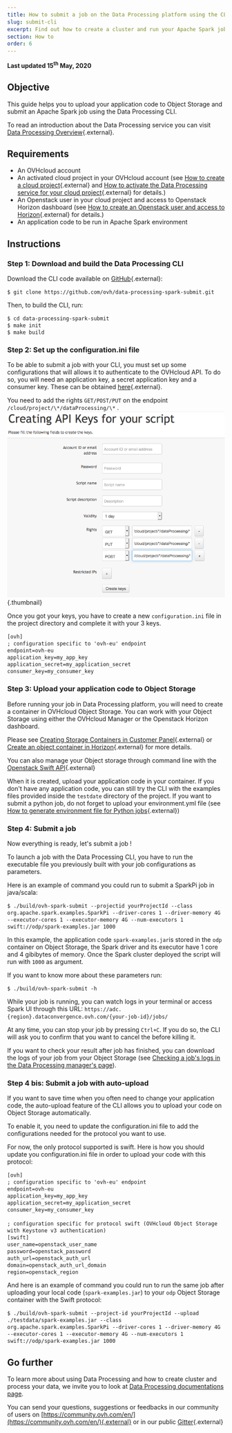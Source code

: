 ```yaml
---
title: How to submit a job on the Data Processing platform using the CLI
slug: submit-cli
excerpt: Find out how to create a cluster and run your Apache Spark job with Data Processing platform using the CLI
section: How to
order: 6
---
```


**Last updated 15<sup>th</sup> May, 2020**

## Objective
This guide helps you to upload your application code to Object Storage and submit an Apache Spark job using the Data Processing CLI.

To read an introduction about the Data Processing service you can visit [Data Processing Overview](../overview){.external}.

## Requirements
- An OVHcloud account
- An activated cloud project in your OVHcloud account (see [How to create a cloud project](../../public-cloud/getting_started_with_public_cloud_logging_in_and_creating_a_project){.external} and [How to activate the Data Processing service for your cloud project](../activation){.external} for details.)
- An Openstack user in your cloud project and access to Openstack Horizon dashboard (see [How to create an Openstack user and access to Horizon](../../public-cloud/configure_user_access_to_horizon/){.external} for details.)
- An application code to be run in Apache Spark environment

## Instructions

### Step 1: Download and build the Data Processing CLI
Download the CLI code available on [GitHub](https://github.com/ovh/data-processing-spark-submit){.external}:

```shell-session
$ git clone https://github.com/ovh/data-processing-spark-submit.git
```

Then, to build the CLI, run:
```shell-session
$ cd data-processing-spark-submit
$ make init
$ make build
```

### Step 2: Set up the configuration.ini file
To be able to submit a job with your CLI, you must set up some configurations that will allows it to authenticate to the OVHcloud API.
To do so, you will need an application key, a secret application key and a consumer key. These can be obtained [here]( https://eu.api.ovh.com/createToken/){.external}.

You need to add the rights ``GET/POST/PUT`` on the endpoint ``/cloud/project/\*/dataProcessing/\*`` .
![Creating API Keys for your script](images/keys.png){.thumbnail}

Once you got your keys, you have to create a new ``configuration.ini`` file in the project directory and complete it with your 3 keys.
```
[ovh]
; configuration specific to 'ovh-eu' endpoint
endpoint=ovh-eu
application_key=my_app_key
application_secret=my_application_secret
consumer_key=my_consumer_key
```
### Step 3: Upload your application code to Object Storage
Before running your job in Data Processing platform, you will need to create a container in OVHcloud Object Storage. 
You can work with your Object Storage using either the OVHcloud Manager or the Openstack Horizon dashboard.

Please see [Creating Storage Containers in Customer Panel](../../storage/pcs/create-container/){.external} or [Create an object container in Horizon](../../storage/create_an_object_container/){.external} for more details.

You can also manage your Object storage through command line with the [Openstack Swift API](https://docs.ovh.com/gb/en/public-cloud/getting_started_with_the_swift_api/){.external} 

When it is created, upload your application code in your container. If you don't have any application code, you can still try the CLI with the examples files provided inside the ``testdate`` directory of the project.
If you want to submit a python job, do not forget to upload your environment.yml file (see [How to generate environment file for Python jobs](../generate-environment){.external})

### Step 4: Submit a job
Now everything is ready, let's submit a job !

To launch a job with the Data Processing CLI, you have to run the executable file you previously built with your job configurations as parameters.

Here is an example of command you could run to submit a SparkPi job in java/scala:

```shell-session
$ ./build/ovh-spark-submit --projectid yourProjectId --class org.apache.spark.examples.SparkPi --driver-cores 1 --driver-memory 4G --executor-cores 1 --executor-memory 4G --num-executors 1 swift://odp/spark-examples.jar 1000
```

In this example, the application code ``spark-examples.jar``is stored in the ``odp`` container on Object Storage, the Spark driver and its executor have 1 core and 4 gibibytes of memory. Once the Spark cluster deployed the script will run with ``1000`` as argument.

If you want to know more about these parameters run:

```shell-session
$ ./build/ovh-spark-submit -h
```

While your job is running, you can watch logs in your terminal or access Spark UI through this URL: ``https://adc.{region}.dataconvergence.ovh.com/{your-job-id}/jobs/``

At any time, you can stop your job by pressing ``Ctrl+C``. If you do so, the CLI will ask you to confirm that you want to cancel the before killing it.

If you want to check your result after job has finished, you can download the logs of your job from your Object Storage (see [Checking a job's logs in the Data Processing manager's page](../check-logs)).

### Step 4 bis: Submit a job with auto-upload
If you want to save time when you often need to change your application code, the auto-upload feature of the CLI allows you to upload your code on Object Storage automatically.

To enable it, you need to update the configuration.ini file to add the configurations needed for the protocol you want to use.

For now, the only protocol supported is swift. Here is how you should update you configuration.ini file in order to upload your code with this protocol:

```
[ovh]
; configuration specific to 'ovh-eu' endpoint
endpoint=ovh-eu
application_key=my_app_key
application_secret=my_application_secret
consumer_key=my_consumer_key

; configuration specific for protocol swift (OVHcloud Object Storage with Keystone v3 authentication)
[swift]
user_name=openstack_user_name
password=openstack_password
auth_url=openstack_auth_url
domain=openstack_auth_url_domain
region=openstack_region
```

And here is an example of command you could run to run the same job after uploading your local code (``spark-examples.jar``) to your ``odp`` Object Storage container with the Swift protocol:

```shell-session
$ ./build/ovh-spark-submit --project-id yourProjectId --upload ./testdata/spark-examples.jar --class org.apache.spark.examples.SparkPi --driver-cores 1 --driver-memory 4G --executor-cores 1 --executor-memory 4G --num-executors 1 swift://odp/spark-examples.jar 1000

```

## Go further

To learn more about using Data Processing and how to create cluster and process your data, we invite you to look at [Data Processing documentations page](../).

You can send your questions, suggestions or feedbacks in our community of users on [https://community.ovh.com/en/](https://community.ovh.com/en/){.external} or in our public [Gitter](https://gitter.im/ovh/data-processing){.external}
